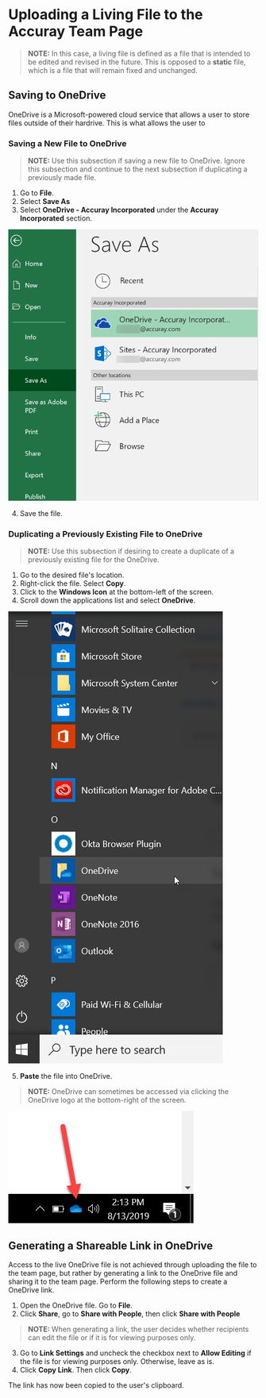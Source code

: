 # Uploading a Living File to the Accuray Team Page

> **NOTE:** In this case, a living file is defined as a file that is intended to be edited and revised in the future. This is opposed to a **static** file, which is a file that will remain fixed and unchanged.

## Saving to OneDrive

OneDrive is a Microsoft-powered cloud service that allows a user to store files outside of their hardrive. This is what allows the user
to 

### Saving a New File to OneDrive
> **NOTE:** Use this subsection if saving a new file to OneDrive. Ignore this subsection and continue to the next subsection if 
duplicating a previously made file.

1. Go to **File**.
2. Select **Save As**
3. Select **OneDrive - Accuray Incorporated** under the **Accuray Incorporated** section.

![alt text](https://github.com/taddieken95/Accuray_Team_Page_Docs/blob/master/images/Save%20As%20OneDrive.png "OneDrive - Accuray Incorporated Folder")

4. Save the file.

### Duplicating a Previously Existing File to OneDrive
> **NOTE:** Use this subsection if desiring to create a duplicate of a previously existing file for the OneDrive.

1. Go to the desired file's location.
2. Right-click the file. Select **Copy**.
3. Click to the **Windows Icon** at the bottom-left of the screen.
4. Scroll down the applications list and select **OneDrive**.

![alt text](https://github.com/taddieken95/Accuray_Team_Page_Docs/blob/master/images/Go%20to%20OneDrive%20folder.png "OneDrive Location in Start Menu")

5. **Paste** the file into OneDrive.

> **NOTE:** OneDrive can sometimes be accessed via clicking the OneDrive logo at the bottom-right of the screen.

![alt text](https://github.com/taddieken95/Accuray_Team_Page_Docs/blob/master/images/OneDrive%20logo.png "Alternative OneDrive Location")

## Generating a Shareable Link in OneDrive

Access to the live OneDrive file is not achieved through uploading the file to the team page, but rather by generating a link to the OneDrive file and sharing it to the team page. Perform the following steps to create a OneDrive link.

1. Open the OneDrive file. Go to **File**.
2. Click **Share**, go to **Share with People**, then click **Share with People**

> **NOTE:** When generating a link, the user decides whether recipients can edit the file or if it is for viewing purposes only.

3. Go to **Link Settings** and uncheck the checkbox next to **Allow Editing** if the file is for viewing purposes only. Otherwise, leave as is.
4. Click **Copy Link**. Then click **Copy**.

The link has now been copied to the user's clipboard. 
